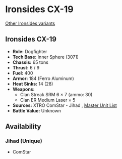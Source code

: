 # Ironsides CX-19 

[Other Ironsides variants](../ironsides.md) 

## Ironsides CX-19 

- **Role:** Dogfighter 
- **Tech Base:** Inner Sphere (3071) 
- **Chassis:** 65 tons 
- **Thrust:** 6 / 9 
- **Fuel:** 400 
- **Armor:** 184 (Ferro Aluminum) 
- **Heat Sinks:** 14 (28) 
- **Weapons:** 
  - Clan Streak SRM 6 × 7 (ammo: 30) 
  - Clan ER Medium Laser × 5 
- **Sources:** XTRO ComStar - Jihad , [Master Unit List](http://masterunitlist.info/Unit/Details/5559) 
- **Battle Value:** Unknown 

## Availability 

### Jihad (Unique) 

- ComStar 

